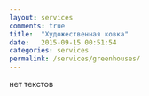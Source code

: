```yaml
---
layout: services
comments: true
title:  "Художественная ковка"
date:   2015-09-15 00:51:54
categories: services
permalink: /services/greenhouses/
---
```


нет текстов